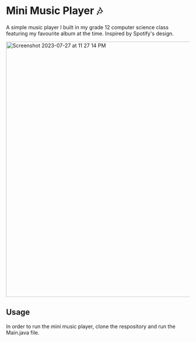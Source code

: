 # Mini Music Player 🎶
A simple music player I built in my grade 12 computer science class featuring my favourite album at the time. Inspired by Spotify's design.

<img width="700" alt="Screenshot 2023-07-27 at 11 27 14 PM" src="https://github.com/yam101/mini-music-player/assets/140665247/dc772f4a-00ad-4f37-ad53-0d6a0633c7bd">

## Usage
In order to run the mini music player, clone the respository and run the Main.java file.
